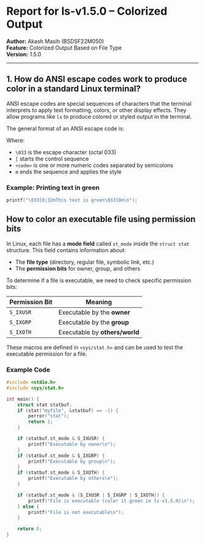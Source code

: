 # Report for ls-v1.5.0 – Colorized Output

**Author:** Akash Masih (BSDSF22M050)  
**Feature:** Colorized Output Based on File Type  
**Version:** 1.5.0  

---

## 1. How do ANSI escape codes work to produce color in a standard Linux terminal?

ANSI escape codes are special sequences of characters that the terminal interprets to apply text formatting, colors, or other display effects. They allow programs like `ls` to produce colored or styled output in the terminal.  

The general format of an ANSI escape code is:


Where:  
- `\033` is the escape character (octal 033)  
- `[` starts the control sequence  
- `<code>` is one or more numeric codes separated by semicolons  
- `m` ends the sequence and applies the style  

### Example: Printing text in green

```c
printf("\033[0;32mThis text is green\033[0m\n");
```

## How to color an executable file using permission bits

In Linux, each file has a **mode field** called `st_mode` inside the `struct stat` structure. This field contains information about:

- The **file type** (directory, regular file, symbolic link, etc.)  
- The **permission bits** for owner, group, and others  

To determine if a file is executable, we need to check specific permission bits:

| Permission Bit | Meaning                          |
|----------------|----------------------------------|
| `S_IXUSR`      | Executable by the **owner**      |
| `S_IXGRP`      | Executable by the **group**      |
| `S_IXOTH`      | Executable by **others/world**   |

These macros are defined in `<sys/stat.h>` and can be used to test the executable permission for a file.  

### Example Code

```c
#include <stdio.h>
#include <sys/stat.h>

int main() {
    struct stat statbuf;
    if (stat("myfile", &statbuf) == -1) {
        perror("stat");
        return 1;
    }

    if (statbuf.st_mode & S_IXUSR) {
        printf("Executable by owner\n");
    }
    if (statbuf.st_mode & S_IXGRP) {
        printf("Executable by group\n");
    }
    if (statbuf.st_mode & S_IXOTH) {
        printf("Executable by others\n");
    }

    if (statbuf.st_mode & (S_IXUSR | S_IXGRP | S_IXOTH)) {
        printf("File is executable (color it green in ls-v1.5.0)\n");
    } else {
        printf("File is not executable\n");
    }

    return 0;
}
